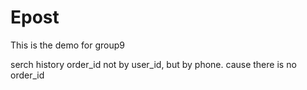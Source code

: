 # Epost
This is the demo for group9

serch history order_id  not by user_id, but by phone.
cause there is no order_id
